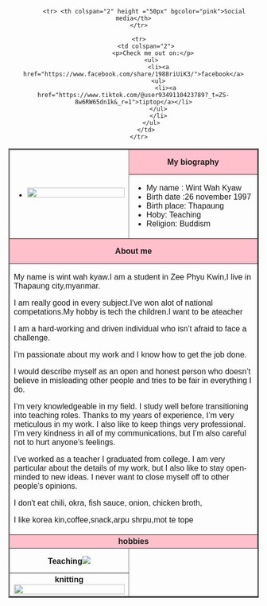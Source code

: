 <!DOCTYPE html>
<html>
 <head><title>Biography Wint Wah Kyaw</title>
 </head>
  <body style="font-family:arial;">
  <center>
   <table width="700px" border="2">
       <tr>
           <td rowspan="2"><ul><li><a href="https://www.facebook.com/share/1988riUiK3/"><img src="https://cdn.britannica.com/13/225313-050-3519547A/Lime-butterfly-Papilio-demoleus-feeding-on-flower.jpg"width="100%"></a></li></ul></td>
           <th width="500px" height="50px" bgcolor="pink">My biography</th>
       </tr>
       <tr>
           <td>
               <ul>
        <li>My name : Wint Wah Kyaw </li>
        <li>Birth date :26 november 1997</li>
        <li>Birth place: Thapaung</li>
        <li>Hoby: Teaching</li>
        <li>Religion: Buddism</li>
               </ul>
           </td>
       </tr>
       <tr>
  <th colspan="2" height="50px" bgcolor="pink">About me</th>
       </tr><tr>
          
  <td colspan="2">
      <p>      My name is wint wah kyaw.I am a student in Zee Phyu Kwin,I live in Thapaung city,myanmar.</p>
    <p>I am really good in every subject.I've won alot of national competations.My hobby is tech the children.I want to be ateacher</p>
    <p>

I am a hard-working and driven individual who isn’t afraid to face a challenge.

I’m passionate about my work and I know how to get the job done.

I would describe myself as an open and honest person who doesn’t believe in misleading other people and tries to be fair in everything I do.</p>
<p> I’m very knowledgeable in my field. I study well before transitioning into teaching roles. Thanks to my years of experience, I’m very meticulous in my work. I also like to keep things very professional. I’m very kindness in all of my communications, but I’m also careful not to hurt anyone’s feelings.

I’ve worked as a teacher I graduated from college. I am very particular about the details of my work, but I also like to stay open-minded to new ideas. I never want to close myself off to other people’s opinions.</p>
<p>I don't eat chili, okra, fish sauce, onion, chicken broth,</p>
<p>I like korea kin,coffee,snack,arpu shrpu,mot te tope</p>
  </td>
       </tr><tr>
           <th colspan="2" heigh="50px" bgcolor="pink">hobbies</th>
      <tr>
          <th height="50px" width="500px">Teaching<img src=" https://encrypted-tbn0.gstatic.com/images?q=tbn:ANd9GcQdXhnO57znmin_Gz4r73L8eTubwBqcONyLGQ&swidth="100%" ></th>
              </tr>
              <tr>
                  <th>knitting<img src="https://img.staticdj.com/a8aac8923bf1f24c8200586ba33efc8e.jpg"width="100%"></th>
              </tr>
 
          
          <tr> <th colspan="2" height ="50px" bgcolor="pink">Social media</th>
       </tr>
       
       <tr>
           <td colspan="2">
               <p>Check me out on:</p>
              <ul>
                  <li><a href="https://www.facebook.com/share/1988riUiK3/">facebook</a>
                  <ul>
                      <li><a href="https://www.tiktok.com/@user9349110423789?_t=ZS-8w6RW65dn1k&_r=1">tiptop</a></li>
                  </ul>
                  </li>
              </ul>
           </td>
       </tr>
   </table>
  </center>
  </body>
</html>
